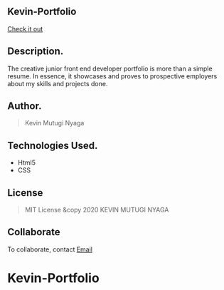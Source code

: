 ## Kevin-Portfolio
[Check it out](https://mutuginyaga.github.io/Kevin-Portfolio//)

## Description.
The creative junior front end developer portfolio is more than a simple resume. 
In essence, it showcases  and proves to prospective employers about my skills and projects done.


## Author.
 > Kevin Mutugi Nyaga



## Technologies Used.
  * Html5
  * CSS
 


## License
> MIT License &copy 2020 KEVIN MUTUGI NYAGA 

## Collaborate
To collaborate, contact [Email](kelmut19@gmail.com)
# Kevin-Portfolio
